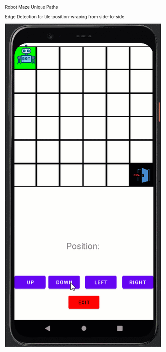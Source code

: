 Robot Maze Unique Paths</br>

Edge Detection for tile-position-wraping from side-to-side

<img src="RobotMaze.gif" width="1200">